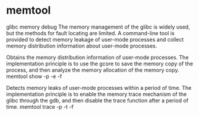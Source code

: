 # memtool

glibc memory debug
The memory management of the glibc is widely used, but the methods for fault locating are limited. A command-line tool is provided to detect memory leakage of user-mode processes and collect memory distribution information about user-mode processes.

Obtains the memory distribution information of user-mode processes.
The implementation principle is to use the gcore to save the memory copy of the process, and then analyze the memory allocation of the memory copy.
memtool show -p -e -f

Detects memory leaks of user-mode processes within a period of time.
The implementation principle is to enable the memory trace mechanism of the glibc through the gdb, and then disable the trace function after a period of time.
memtool trace -p -t -f

